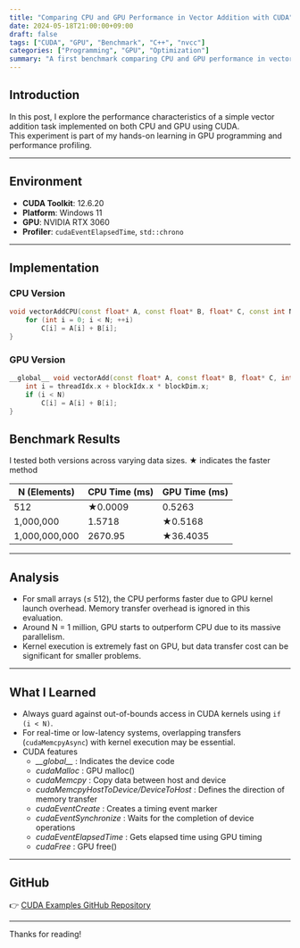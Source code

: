```yaml
---
title: "Comparing CPU and GPU Performance in Vector Addition with CUDA"
date: 2024-05-18T21:00:00+09:00
draft: false
tags: ["CUDA", "GPU", "Benchmark", "C++", "nvcc"]
categories: ["Programming", "GPU", "Optimization"]
summary: "A first benchmark comparing CPU and GPU performance in vector addition using CUDA. Includes code samples, timing analysis, and lessons learned."
---
```


## Introduction

In this post, I explore the performance characteristics of a simple vector addition task implemented on both CPU and GPU using CUDA.  
This experiment is part of my hands-on learning in GPU programming and performance profiling.

---

## Environment

- **CUDA Toolkit**: 12.6.20
- **Platform**: Windows 11
- **GPU**: NVIDIA RTX 3060  
- **Profiler**: `cudaEventElapsedTime`, `std::chrono`

---

## Implementation

### CPU Version

```cpp
void vectorAddCPU(const float* A, const float* B, float* C, const int N) {
    for (int i = 0; i < N; ++i)
        C[i] = A[i] + B[i];
}
```

### GPU Version
```cpp
__global__ void vectorAdd(const float* A, const float* B, float* C, int N) {
    int i = threadIdx.x + blockIdx.x * blockDim.x;
    if (i < N)
        C[i] = A[i] + B[i];
}
```

## Benchmark Results

I tested both versions across varying data sizes.
★ indicates the faster method 

| N (Elements)     | CPU Time (ms) | GPU Time (ms) |
|------------------|---------------|----------------|
| 512              | ★0.0009        | 0.5263         |
| 1,000,000        | 1.5718        | ★0.5168         |
| 1,000,000,000    | 2670.95       | ★36.4035        |


---

## Analysis

- For small arrays (≤ 512), the CPU performs faster due to GPU kernel launch overhead. Memory transfer overhead is ignored in this evaluation.
- Around N = 1 million, GPU starts to outperform CPU due to its massive parallelism.
- Kernel execution is extremely fast on GPU, but data transfer cost can be significant for smaller problems.

---

## What I Learned

- Always guard against out-of-bounds access in CUDA kernels using `if (i < N)`.
- For real-time or low-latency systems, overlapping transfers (`cudaMemcpyAsync`) with kernel execution may be essential.
- CUDA features
    - *\_\_global\_\_* : Indicates the device code
    - *cudaMalloc* : GPU malloc()
    - *cudaMemcpy* : Copy data between host and device
    - *cudaMemcpyHostToDevice/DeviceToHost* : Defines the direction of memory transfer
    - *cudaEventCreate* : Creates a timing event marker
    - *cudaEventSynchronize* : Waits for the completion of device operations
    - *cudaEventElapsedTime* : Gets elapsed time using GPU timing
    - *cudaFree* : GPU free()

---

## GitHub

👉 [CUDA Examples GitHub Repository](https://github.com/yaikeda/cuda-examples)

---

Thanks for reading!
